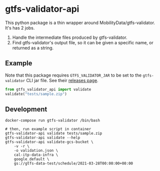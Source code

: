 # gtfs-validator-api

This python package is a thin wrapper around MobilityData/gtfs-validator.
It's has 2 jobs.

1. Handle the intermediate files produced by gtfs-validator.
2. Find gtfs-validator's output file, so it can be given a specific name, or
   returned as a string.

## Example

Note that this package requires `GTFS_VALIDATOR_JAR` to be set to the `gtfs-validator`
CLI jar file. See their [releases page](https://github.com/MobilityData/gtfs-validator/releases).

```python
from gtfs_validator_api import validate
validate("tests/sample.zip")
```

## Development

```
docker-compose run gtfs-validator /bin/bash

# then, run example script in container
gtfs-validator-api validate tests/sample.zip
gtfs-validator-api validate --help
gtfs-validator-api validate-gcs-bucket \
    -v -r \
    -o validation.json \
    cal-itp-data-infra \
    google_default \
    gs://gtfs-data-test/schedule/2021-03-28T00:00:00+00:00

```

